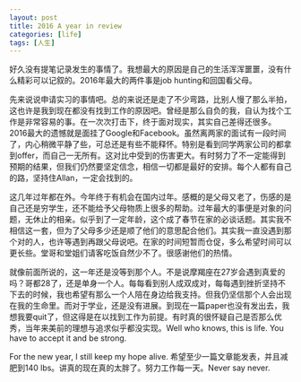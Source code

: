 ```yaml
---
layout: post
title: 2016 A year in review
categories: [life]
tags: [人生]
---
```



好久没有提笔记录发生的事情了。我想最大的原因是自己的生活浑浑噩噩，没有什么精彩可以记叙的。2016年最大的两件事是job hunting和回国看父母。

先来说说申请实习的事情吧。总的来说还是走了不少弯路，比别人慢了那么半拍，这也许是我到现在都没有找到工作的原因吧。曾经是那么自负的我，自认为找个工作是非常容易的事。在一次次打击下，终于面对现实，其实自己差得还很多。2016最大的遗憾就是面挂了Google和Facebook。虽然离两家的面试有一段时间了，内心稍微平静了些，可总还是有些不能释怀。特别是看到同学两家公司的都拿到offer，而自己一无所有。这对比中受到的伤害更大。有时努力了不一定能得到预期的结果，但我们仍然要坚定信念，相信一切都是最好的安排。每个人都有自己的路，坚持住Allan，一定会找到的。

这几年过年都在外。今年终于有机会在国内过年。感概的是父母又老了，伤感的是自己还是穷学生，还不能给予父母物质上很多的帮助。过年最大的事便是对象的问题，无休止的相亲。似乎到了一定年龄，这个成了春节在家的必谈话题。其实我不相信这一套，但为了父母多少还是顺了他们的意思配合他们。其实我一直没遇到那个对的人，也许等遇到再跟父母说吧。在家的时间短暂而仓促，多么希望时间可以更长些。堂哥和堂姐们请客吃饭自然少不了。很感谢他们的热情。

就像前面所说的，这一年还是没等到那个人。不是说摩羯座在27岁会遇到真爱的吗？哥都28了，还是单身一个人。每每看到别人成双成对，每每遇到挫折坚持不下去的时候，我也希望有那么一个人陪在身边给我支持。但我仍坚信那个人会出现在我的生命里。而对于学业，还是没有进展。到现在一篇paper也没有发出去，我想我要quit了，但这得是在以找到工作为前提。有时真的很怀疑自己是否那么优秀，当年来美前的理想与追求似乎都没实现。Well who knows, this is life. You have to accept it and be strong.

For the new year, I still keep my hope alive. 希望至少一篇文章能发表，并且减肥到140 lbs。讲真的现在真的太胖了。努力工作每一天。Never say never.